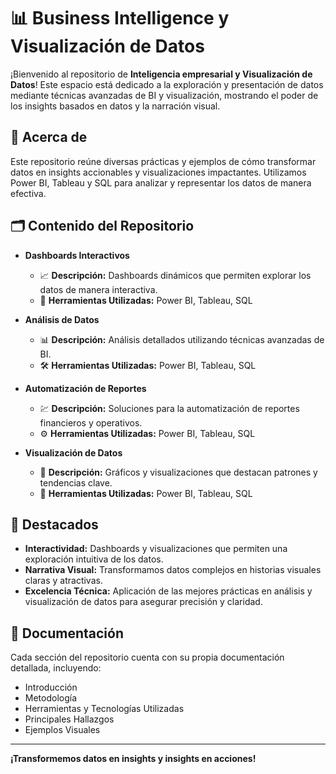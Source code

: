 # 📊 Business Intelligence y Visualización de Datos

¡Bienvenido al repositorio de **Inteligencia empresarial y Visualización de Datos**! Este espacio está dedicado a la exploración y presentación de datos mediante técnicas avanzadas de BI y visualización, mostrando el poder de los insights basados en datos y la narración visual.

## 🚀 Acerca de

Este repositorio reúne diversas prácticas y ejemplos de cómo transformar datos en insights accionables y visualizaciones impactantes. Utilizamos Power BI, Tableau y SQL para analizar y representar los datos de manera efectiva.

## 🗂️ Contenido del Repositorio

- **Dashboards Interactivos**
  - 📈 **Descripción:** Dashboards dinámicos que permiten explorar los datos de manera interactiva.
  - 🔧 **Herramientas Utilizadas:** Power BI, Tableau, SQL

- **Análisis de Datos**
  - 📊 **Descripción:** Análisis detallados utilizando técnicas avanzadas de BI.
  - 🛠️ **Herramientas Utilizadas:** Power BI, Tableau, SQL

- **Automatización de Reportes**
  - 💹 **Descripción:** Soluciones para la automatización de reportes financieros y operativos.
  - ⚙️ **Herramientas Utilizadas:** Power BI, Tableau, SQL

- **Visualización de Datos**
  - 🌟 **Descripción:** Gráficos y visualizaciones que destacan patrones y tendencias clave.
  - 🎨 **Herramientas Utilizadas:** Power BI, Tableau, SQL

## 🌟 Destacados

- **Interactividad:** Dashboards y visualizaciones que permiten una exploración intuitiva de los datos.
- **Narrativa Visual:** Transformamos datos complejos en historias visuales claras y atractivas.
- **Excelencia Técnica:** Aplicación de las mejores prácticas en análisis y visualización de datos para asegurar precisión y claridad.

## 📘 Documentación

Cada sección del repositorio cuenta con su propia documentación detallada, incluyendo:
- Introducción
- Metodología
- Herramientas y Tecnologías Utilizadas
- Principales Hallazgos
- Ejemplos Visuales



---

**¡Transformemos datos en insights y insights en acciones!**

